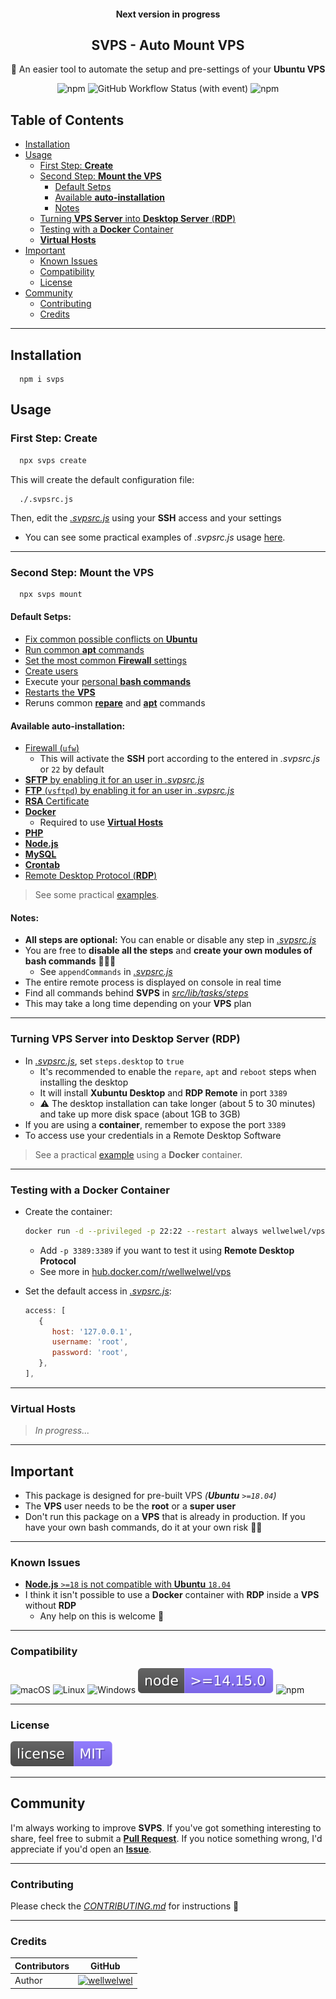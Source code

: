 <h4 align="center">Next version in progress</h4>
<h2 align="center">SVPS - Auto Mount VPS</h2>
<p align="center">🚀 An easier tool to automate the setup and pre-settings of your <b>Ubuntu VPS</b></p>
<div align="center">
  <img src="https://img.shields.io/npm/dt/svps?style=flat" alt="npm">
  <img src="https://img.shields.io/github/actions/workflow/status/wellwelwel/svps/ci.yml?event=push&style=flat&label=ci" alt="GitHub Workflow Status (with event)">
  <img src="https://img.shields.io/npm/v/svps?style=flat" alt="npm">
</div>

## Table of Contents

- [Installation](#installation)
- [Usage](#usage)
  - [First Step: **Create**](#first-step-create)
  - [Second Step: **Mount the VPS**](#second-step-mount-the-vps)
    - [Default Setps](#default-setps)
    - [Available **auto-installation**](#available-auto-installation)
    - [Notes](#notes)
  - [Turning **VPS Server** into **Desktop Server** (**RDP**)](#turning-vps-server-into-desktop-server-rdp)
  - [Testing with a **Docker** Container](#testing-with-a-docker-container)
  - [**Virtual Hosts**](#virtual-hosts)
- [Important](#important)
  - [Known Issues](#known-issues)
  - [Compatibility](#compatibility)
  - [License](#license)
- [Community](#community)
  - [Contributing](#contributing)
  - [Credits](#credits)

---

## Installation

```shell
  npm i svps
```

## Usage

### First Step: Create

```sh
  npx svps create
```

This will create the default configuration file:

```
  ./.svpsrc.js
```

Then, edit the [_.svpsrc.js_](./resources/local-module/.svpsrc.js#L5) using your **SSH** access and your settings

- You can see some practical examples of _.svpsrc.js_ usage [here](./examples/).

---

### Second Step: Mount the VPS

```sh
  npx svps mount
```

#### Default Setps:

- [Fix common possible conflicts on **Ubuntu**](./src/lib/tasks/steps/repare.ts)
- [Run common **apt** commands](./src/lib/tasks/steps/apt.ts)
- [Set the most common **Firewall** settings](./src/lib/tasks/steps/firewall.ts)
- [Create users](./src/lib/tasks/steps/users/)
- Execute your [personal **bash commands**](./examples/append-commands/)
- [Restarts the **VPS**](./src/lib/tasks/steps/reboot.ts)
- Reruns common [**repare**](./src/lib/tasks/steps/repare.ts) and [**apt**](./src/lib/tasks/steps/apt.ts) commands

#### Available auto-installation:

- [Firewall (`ufw`)](./src/lib/tasks/steps/firewall.ts)
  - This will activate the **SSH** port according to the entered in _.svpsrc.js_ or `22` by default
- [**SFTP** by enabling it for an user in _.svpsrc.js_](./examples/sftp/)
- [**FTP** (`vsftpd`) by enabling it for an user in _.svpsrc.js_](./examples/ftp/)
- [**RSA** Certificate](./examples/rsa/)
- [**Docker**](./src/lib/tasks/steps/docker.ts)
  - Required to use [**Virtual Hosts**](#adding-virtal-hosts)
- [**PHP**](./examples/php/)
- [**Node.js**](./examples/node/)
- [**MySQL**](./examples/mysql/)
- [**Crontab**](./examples/crontab/)
- [Remote Desktop Protocol (**RDP**)](./examples/desktop/)

> See some practical [examples](./examples/).

#### Notes:

- **All steps are optional:** You can enable or disable any step in [_.svpsrc.js_](./resources/local-module/.svpsrc.js#L33)
- You are free to **disable all the steps** and **create your own modules of bash commands** 🤹🏻‍♀️
  - See `appendCommands` in [_.svpsrc.js_](./resources/local-module/.svpsrc.js#L49)
- The entire remote process is displayed on console in real time
- Find all commands behind **SVPS** in [_src/lib/tasks/steps_](./src/lib/tasks/steps/)
- This may take a long time depending on your **VPS** plan

---

### Turning VPS Server into Desktop Server (RDP)

- In [_.svpsrc.js_](./resources/local-module/.svpsrc.js#L45), set `steps.desktop` to `true`
  - It's recommended to enable the `repare`, `apt` and `reboot` steps when installing the desktop
  - It will install **Xubuntu Desktop** and **RDP Remote** in port `3389`
  - ⚠️ The desktop installation can take longer (about 5 to 30 minutes) and take up more disk space (about 1GB to 3GB)
- If you are using a **container**, remember to expose the port `3389`
- To access use your credentials in a Remote Desktop Software

> See a practical [example](./examples/desktop/) using a **Docker** container.

---

### Testing with a Docker Container

- Create the container:

  ```sh
  docker run -d --privileged -p 22:22 --restart always wellwelwel/vps:latest
  ```

  - Add `-p 3389:3389` if you want to test it using **Remote Desktop Protocol**
  - See more in [hub.docker.com/r/wellwelwel/vps](https://hub.docker.com/r/wellwelwel/vps)

- Set the default access in [_.svpsrc.js_](./resources/local-module/.svpsrc.js#L5):

  ```js
  access: [
     {
        host: '127.0.0.1',
        username: 'root',
        password: 'root',
     },
  ],
  ```

---

### Virtual Hosts

> _In progress..._

---

## Important

- This package is designed for pre-built VPS _(**Ubuntu** `>=18.04`)_
- The **VPS** user needs to be the **root** or a **super user**
- Don't run this package on a **VPS** that is already in production. If you have your own bash commands, do it at your own risk 🧙🏻

---

### Known Issues

- [**Node.js** `>=18` is not compatible with **Ubuntu** `18.04`](https://github.com/nodesource/distributions/issues/1392)
- I think it isn't possible to use a **Docker** container with **RDP** inside a **VPS** without **RDP**
  - Any help on this is welcome 🚀

---

### Compatibility

![macOS](/.github/assets/readme/macos.svg)
![Linux](/.github/assets/readme/linux.svg)
![Windows](/.github/assets/readme/windows.svg)
![node](/.github/assets/readme/node.svg)
![npm](/.github/assets/readme/npm.svg)

---

### License

[![License](/.github/assets/readme/license.svg)](/LICENSE)

---

## Community

I'm always working to improve **SVPS**. If you've got something interesting to share, feel free to submit a [**Pull Request**](https://github.com/wellwelwel/svps/compare). If you notice something wrong, I'd appreciate if you'd open an [**Issue**](https://github.com/wellwelwel/svps/issues/new).

---

### Contributing

Please check the [_CONTRIBUTING.md_](./CONTRIBUTING.md) for instructions 🚀

---

### Credits

| Contributors | GitHub                                                                            |
| ------------ | --------------------------------------------------------------------------------- |
| Author       | [![wellwelwel](/.github/assets/readme/author.svg)](https://github.com/wellwelwel) |
